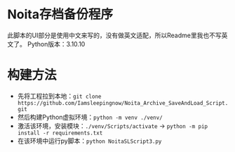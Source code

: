 # Noita存档备份程序

此脚本的UI部分是使用中文来写的，没有做英文适配，所以Readme里我也不写英文了。
Python版本：3.10.10

# 构建方法

- 先将工程拉到本地：`git clone https://github.com/Iamsleepingnow/Noita_Archive_SaveAndLoad_Script.git`
- 然后构建Python虚拟环境：`python -m venv ./venv/`
- 激活该环境，安装模块：`./venv/Scripts/activate` -> `python -m pip install -r requirements.txt`
- 在该环境中运行py脚本：`python NoitaSLScript3.py`
